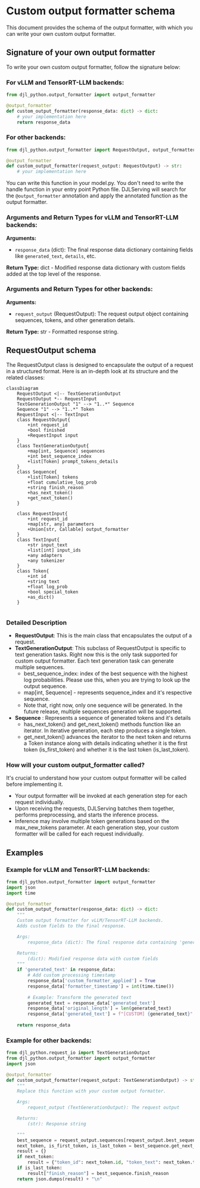# Custom output formatter schema

This document provides the schema of the output formatter, with which you can write your own custom output formatter. 


## Signature of your own output formatter

To write your own custom output formatter, follow the signature below:

### For vLLM and TensorRT-LLM backends:
```python
from djl_python.output_formatter import output_formatter

@output_formatter
def custom_output_formatter(response_data: dict) -> dict:
    # your implementation here
    return response_data
```

### For other backends:
```python
from djl_python.output_formatter import RequestOutput, output_formatter

@output_formatter
def custom_output_formatter(request_output: RequestOutput) -> str:
    # your implementation here
```

You can write this function in your model.py. You don't need to write the handle function in your entry point Python file. DJLServing will search for the `@output_formatter` annotation and apply the annotated function as the output formatter.

### Arguments and Return Types for vLLM and TensorRT-LLM backends:

**Arguments:**
* `response_data` (dict): The final response data dictionary containing fields like `generated_text`, `details`, etc.

**Return Type:** dict - Modified response data dictionary with custom fields added at the top level of the response.

### Arguments and Return Types for other backends:

**Arguments:**
* `request_output` (RequestOutput): The request output object containing sequences, tokens, and other generation details.

**Return Type:** str - Formatted response string.

## RequestOutput schema
The RequestOutput class is designed to encapsulate the output of a request in a structured format. Here is an in-depth look at its structure and the related classes:
```mermaid
classDiagram
    RequestOutput <|-- TextGenerationOutput
    RequestOutput *-- RequestInput
    TextGenerationOutput "1" --> "1..*" Sequence
    Sequence "1" --> "1..*" Token
    RequestInput <|-- TextInput
    class RequestOutput{
        +int request_id
        +bool finished
        +RequestInput input
    }
    class TextGenerationOutput{
        +map[int, Sequence] sequences
        +int best_sequence_index
        +list[Token] prompt_tokens_details
    }
    class Sequence{
        +list[Token] tokens
        +float cumulative_log_prob
        +string finish_reason
        +has_next_token()
        +get_next_token()
    }
    
    class RequestInput{
        +int request_id
        +map[str, any] parameters
        +Union[str, Callable] output_formatter
    }
    class TextInput{
        +str input_text
        +list[int] input_ids
        +any adapters
        +any tokenizer
    }
    class Token{
        +int id
        +string text
        +float log_prob
        +bool special_token
        +as_dict()
    }
    
```

### Detailed Description

- **RequestOutput**: This is the main class that encapsulates the output of a request.
- **TextGenerationOutput**: This subclass of RequestOutput is specific to text generation tasks. Right now this is the only task supported for custom output formatter. Each text generation task can generate multiple sequences. 
  - best_sequence_index: index of the best sequence with the highest log probabilities. Please use this, when you are trying to look up the output sequence. 
  - map[int, Sequence] - represents sequence_index and it's respective sequence.
  - Note that, right now, only one sequence will be generated. In the future release, multiple sequences generation will be supported.
- **Sequence** : Represents a sequence of generated tokens and it's details 
  - has_next_token() and get_next_token() methods function like an iterator. In iterative generation, each step produces a single token.
  - get_next_token() advances the iterator to the next token and returns a Token instance along with details indicating whether it is the first token (is_first_token) and whether it is the last token (is_last_token).

### How will your custom output_formatter called?
It's crucial to understand how your custom output formatter will be called before implementing it.
- Your output formatter will be invoked at each generation step for each request individually.
- Upon receiving the requests, DJLServing batches them together, performs preprocessing, and starts the inference process.
- Inference may involve multiple token generations based on the max_new_tokens parameter. At each generation step, your custom formatter will be called for each request individually.


## Examples

### Example for vLLM and TensorRT-LLM backends:
```python
from djl_python.output_formatter import output_formatter
import json
import time

@output_formatter
def custom_output_formatter(response_data: dict) -> dict:
    """
    Custom output formatter for vLLM/TensorRT-LLM backends.
    Adds custom fields to the final response.

    Args:
        response_data (dict): The final response data containing 'generated_text', 'details', etc.

    Returns:
        (dict): Modified response data with custom fields
    """
    if 'generated_text' in response_data:
        # Add custom processing timestamp
        response_data['custom_formatter_applied'] = True
        response_data['formatter_timestamp'] = int(time.time())
        
        # Example: Transform the generated text
        generated_text = response_data['generated_text']
        response_data['original_length'] = len(generated_text)
        response_data['generated_text'] = f"[CUSTOM] {generated_text}"
    
    return response_data
```

### Example for other backends:
```python
from djl_python.request_io import TextGenerationOutput
from djl_python.output_formatter import output_formatter
import json

@output_formatter
def custom_output_formatter(request_output: TextGenerationOutput) -> str:
    """
    Replace this function with your custom output formatter.

    Args:
        request_output (TextGenerationOutput): The request output

    Returns:
        (str): Response string

    """
    best_sequence = request_output.sequences[request_output.best_sequence_index]
    next_token, is_first_token, is_last_token = best_sequence.get_next_token()
    result = {}
    if next_token:
        result = {"token_id": next_token.id, "token_text": next_token.text, "token_log_prob": next_token.log_prob}
    if is_last_token:
        result["finish_reason"] = best_sequence.finish_reason
    return json.dumps(result) + "\n"
```